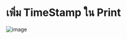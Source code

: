 # เพิ่ม TimeStamp ใน Print
![image](https://user-images.githubusercontent.com/81642936/155928480-a88cd7af-6e47-4cb8-8fc0-999ec8633415.png)
